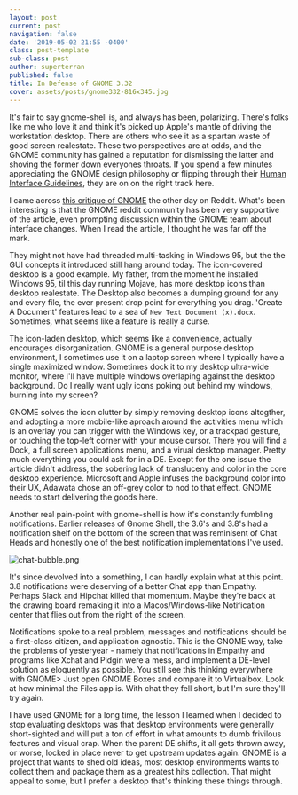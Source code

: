```yaml
---
layout: post
current: post
navigation: false
date: '2019-05-02 21:55 -0400'
class: post-template
sub-class: post
author: superterran
published: false
title: In Defense of GNOME 3.32
cover: assets/posts/gnome332-816x345.jpg
---
```

It's fair to say gnome-shell is, and always has been, polarizing. There's folks like me who love it and think it's picked up Apple's mantle of driving the workstation desktop. There are others who see it as a spartan waste of good screen realestate. These two perspectives are at odds, and the GNOME community has gained a reputation for dismissing the latter and shoving the former down everyones throats. If you spend a few minutes appreciating the GNOME design philosophy or flipping through their [Human Interface Guidelines](https://developer.gnome.org/hig/stable/), they are on on the right track here.  

I came across [this critique of GNOME](https://jatan.tech/2019/05/01/gnome-3-32-is-awesome-but-still-has-key-areas-for-improvements/) the other day on Reddit. What's been interesting is that the GNOME reddit community has been very supportive of the article, even prompting discussion within the GNOME team about interface changes. When I read the article, I thought he was far off the mark. 

They might not have had threaded multi-tasking in Windows 95, but the the GUI concepts it introduced still hang around today. The icon-covered desktop is a good example. My father, from the moment he installed Windows 95, til this day running Mojave, has more desktop icons than desktop realestate. The Desktop also becomes a dumping ground for any and every file, the ever present drop point for everything you drag. 'Create A Document' features lead to a sea of `New Text Document (x).docx`. Sometimes, what seems like a feature is really a curse. 

The icon-laden desktop, which seems like a convenience, actually encourages disorganization. GNOME is a general purpose desktop environment, I sometimes use it on a laptop screen where I typically have a single maximized window. Sometimes dock it to my desktop ultra-wide monitor, where I'll have multiple windows overlaping against the desktop background. Do I really want ugly icons poking out behind my windows, burning into my screen? 

GNOME solves the icon clutter by simply removing desktop icons altogther, and adopting a more mobile-like aproach around the activities menu which is an overlay you can trigger with the Windows key, or a trackpad gesture, or touching the top-left corner with your mouse cursor. There you will find a Dock, a full screen applications menu, and a virual desktop manager. Pretty much everything you could ask for in a DE. Except for the one issue the article didn't address, the sobering lack of transluceny and color in the core desktop experience. Microsoft and Apple infuses the background color into their UX, Adawata chose an off-grey color to nod to that effect. GNOME needs to start delivering the goods here.

Another real pain-point with gnome-shell is how it's constantly fumbling notifications. Earlier releases of Gnome Shell, the 3.6's and  3.8's had a notification shelf on the bottom of the screen that was reminisent 
of Chat Heads and honestly one of the best notification implementations I've used. 

![chat-bubble.png]({{site.baseurl}}/assets/posts/chat-bubble.png)

It's since devolved into a something, I can hardly explain what at this point. 3.8 notifications were deserving of a better Chat app than Empathy. Perhaps Slack and Hipchat killed that momentum. Maybe they're back at the drawing board remaking it into a Macos/Windows-like Notification center that flies out from the right of the screen. 

Notifications spoke to a real problem, messages and notifications should be a first-class citizen, and application agnostic. This is the GNOME way, take the problems of yesteryear - namely that notifications in Empathy and programs like Xchat and Pidgin were a mess, and implement a DE-level solution as eloquently as possible. You still see this thinking everywhere with GNOME> Just open GNOME Boxes and compare it to Virtualbox. Look at how minimal the Files app is. With chat they fell short, but I'm sure they'll try again.

I have used GNOME for a long time, the lesson I learned when I decided to stop evaluating desktops was that desktop environments were generally short-sighted and will put a ton of effort in what amounts to dumb frivilous features and visual crap. When the parent DE shifts, it all gets thrown away, or worse, locked in place never to get upstream updates again. GNOME is a project that wants to shed old ideas, most desktop environments wants to collect them and package them as a greatest hits collection. That might appeal to some, but I prefer a desktop that's thinking these things through.